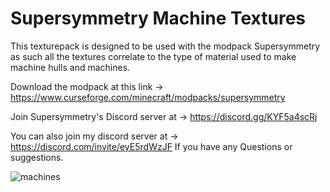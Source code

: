 # Supersymmetry Machine Textures
This texturepack is designed to be used with the modpack Supersymmetry as such all the textures correlate to the type of material used to make machine hulls and machines.

Download the modpack at this link -> https://www.curseforge.com/minecraft/modpacks/supersymmetry

Join Supersymmetry's Discord server at -> https://discord.gg/KYF5a4scRj

You can also join my discord server at -> https://discord.com/invite/eyE5rdWzJF If you have any Questions or suggestions.

![machines](https://github.com/jude123412/Supersymmetry-Machine-Casing-Textures/assets/104434396/59c7a8ea-7411-493b-8c70-4cdcd50a2a66)
